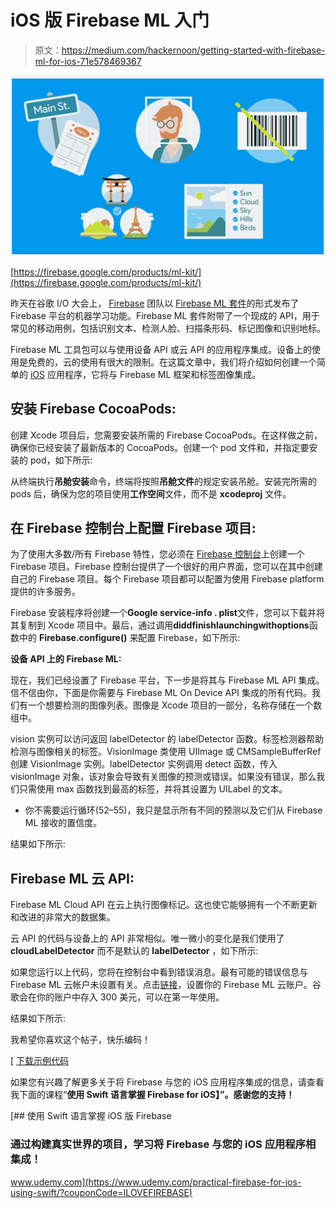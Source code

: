# iOS 版 Firebase ML 入门

> 原文：<https://medium.com/hackernoon/getting-started-with-firebase-ml-for-ios-71e578469367>

![](img/a2baacf8b4dfcfb846f3e1c96534a92d.png)

[https://firebase.google.com/products/ml-kit/](https://firebase.google.com/products/ml-kit/)

昨天在谷歌 I/O 大会上， [Firebase](https://hackernoon.com/tagged/firebase) 团队以 [Firebase ML 套件](https://firebase.google.com/products/ml-kit/?gclid=Cj0KCQjwuMrXBRC_ARIsALWZrIhIflglbz3VJyEbhOhWJdW3VqZzdwavKsyJ18q9zQyIV7fwFp6FN5caAp2tEALw_wcB)的形式发布了 Firebase 平台的机器学习功能。Firebase ML 套件附带了一个现成的 API，用于常见的移动用例，包括识别文本、检测人脸、扫描条形码、标记图像和识别地标。

Firebase ML 工具包可以与使用设备 API 或云 API 的应用程序集成。设备上的使用是免费的，云的使用有很大的限制。在这篇文章中，我们将介绍如何创建一个简单的 [iOS](https://hackernoon.com/tagged/ios) 应用程序，它将与 Firebase ML 框架和标签图像集成。

## 安装 Firebase CocoaPods:

创建 Xcode 项目后，您需要安装所需的 Firebase CocoaPods。在这样做之前，确保你已经安装了最新版本的 CocoaPods。创建一个 pod 文件和，并指定要安装的 pod，如下所示:

从终端执行**吊舱安装**命令，终端将按照**吊舱文件**的规定安装吊舱。安装完所需的 pods 后，确保为您的项目使用**工作空间**文件，而不是 **xcodeproj** 文件。

## 在 Firebase 控制台上配置 Firebase 项目:

为了使用大多数/所有 Firebase 特性，您必须在 [Firebase 控制台](https://console.firebase.google.com/)上创建一个 Firebase 项目。Firebase 控制台提供了一个很好的用户界面，您可以在其中创建自己的 Firebase 项目。每个 Firebase 项目都可以配置为使用 Firebase platform 提供的许多服务。

Firebase 安装程序将创建一个**Google service-info . plist**文件，您可以下载并将其复制到 Xcode 项目中。最后，通过调用**diddfinishlaunchingwithoptions**函数中的 **Firebase.configure()** 来配置 Firebase，如下所示:

**设备 API 上的 Firebase ML:**

现在，我们已经设置了 Firebase 平台，下一步是将其与 Firebase ML API 集成。信不信由你，下面是你需要与 Firebase ML On Device API 集成的所有代码。我们有一个想要检测的图像列表。图像是 Xcode 项目的一部分，名称存储在一个数组中。

vision 实例可以访问返回 labelDetector 的 labelDetector 函数。标签检测器帮助检测与图像相关的标签。VisionImage 类使用 UIImage 或 CMSampleBufferRef 创建 VisionImage 实例。labelDetector 实例调用 detect 函数，传入 visionImage 对象，该对象会导致有关图像的预测或错误。如果没有错误，那么我们只需使用 max 函数找到最高的标签，并将其设置为 UILabel 的文本。

*   你不需要运行循环(52–55)，我只是显示所有不同的预测以及它们从 Firebase ML 接收的置信度。

结果如下所示:

## Firebase ML 云 API:

Firebase ML Cloud API 在云上执行图像标记。这也使它能够拥有一个不断更新和改进的非常大的数据集。

云 API 的代码与设备上的 API 非常相似。唯一微小的变化是我们使用了 **cloudLabelDetector** 而不是默认的 **labelDetector** ，如下所示:

如果您运行以上代码，您将在控制台中看到错误消息。最有可能的错误信息与 Firebase ML 云帐户未设置有关。点击[链接](https://console.cloud.google.com/)，设置你的 Firebase ML 云账户。谷歌会在你的账户中存入 300 美元，可以在第一年使用。

结果如下所示:

我希望你喜欢这个帖子，快乐编码！

[ [下载示例代码](https://github.com/azamsharp/FirebaseML)

如果您有兴趣了解更多关于将 Firebase 与您的 iOS 应用程序集成的信息，请查看我下面的课程“**使用 Swift 语言掌握 Firebase for iOS】”。感谢您的支持！**

[](https://www.udemy.com/practical-firebase-for-ios-using-swift/?couponCode=ILOVEFIREBASE) [## 使用 Swift 语言掌握 iOS 版 Firebase

### 通过构建真实世界的项目，学习将 Firebase 与您的 iOS 应用程序相集成！

www.udemy.com](https://www.udemy.com/practical-firebase-for-ios-using-swift/?couponCode=ILOVEFIREBASE)